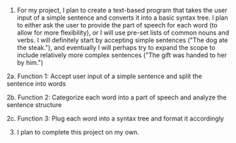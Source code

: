 1. For my project, I plan to create a text-based program that takes the user input of a simple sentence and converts it into a basic syntax tree. I plan to either ask the user to provide the part of speech for each word (to allow for more flexibility), or I will use pre-set lists of common nouns and verbs. I will definitely start by accepting simple sentences ("The dog ate the steak."), and eventually I will perhaps try to expand the scope to include relatively more complex sentences ("The gift was handed to her by him.") 

2a. Function 1: Accept user input of a simple sentence and split the sentence into words

2b. Function 2: Categorize each word into a part of speech and analyze the sentence structure

2c. Function 3: Plug each word into a syntax tree and format it accordingly

3. I plan to complete this project on my own.
